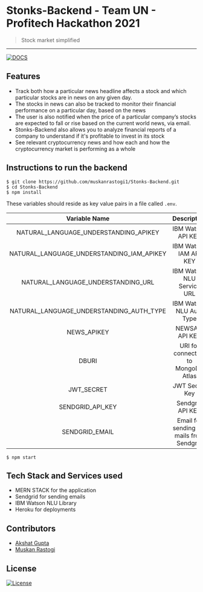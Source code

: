 # Stonks-Backend - Team UN - Profitech Hackathon 2021

> <Subtitle>
> Stock market simplified

---

[![DOCS](https://img.shields.io/badge/Documentation-see%20docs-green?style=flat-square&logo=postman)](https://documenter.getpostman.com/view/12931122/TVYJ5GY6) 
## Features

- Track both how a particular news headline affects a stock and which particular stocks are in news on any given day.
- The stocks in news can also be tracked to monitor their financial performance on a particular day, based on the news
- The user is also notified when the price of a particular company’s stocks are expected to fall or rise based on the current world news, via email.
- Stonks-Backend also allows you to analyze financial reports of a company to understand if it's profitable to invest in its stock
- See relevant cryptocurrency news and how each and how the cryptocurrency market is performing as a whole

## Instructions to run the backend

```
$ git clone https://github.com/muskanrastogi1/Stonks-Backend.git
$ cd Stonks-Backend
$ npm install
```

These variables should reside as key value pairs in a file called `.env`.

|               Variable Name               |                Description                |          Get it from          |
| :---------------------------------------: | :---------------------------------------: | :---------------------------: |
|   NATURAL_LANGUAGE_UNDERSTANDING_APIKEY   |            IBM Watson API KEY             |    https://cloud.ibm.com/     |
| NATURAL_LANGUAGE_UNDERSTANDING_IAM_APIKEY |          IBM Watson IAM API KEY           |    https://cloud.ibm.com/     |
|    NATURAL_LANGUAGE_UNDERSTANDING_URL     |        IBM Watson NLU Service URL         |    https://cloud.ibm.com/     |
| NATURAL_LANGUAGE_UNDERSTANDING_AUTH_TYPE  |         IBM Watson NLU Auth Type          |    https://cloud.ibm.com/     |
|                NEWS_APIKEY                |              NEWSAPI API KEY              |  https://newsapi.org/account  |
|                   DBURI                   |    URI for connecting to MongoDB Atlas    |  https://cloud.mongodb.com/   |
|                JWT_SECRET                 |              JWT Secret Key               | You can generate your own key |
|             SENDGRID_API_KEY              |             Sendgrid API KEY              |   https://app.sendgrid.com/   |
|              SENDGRID_EMAIL               | Email for sending out mails from Sendgrid |   https://app.sendgrid.com/   |

```
$ npm start

```

## Tech Stack and Services used

- MERN STACK for the application
- Sendgrid for sending emails
- IBM Watson NLU Library
- Heroku for deployments

## Contributors

- <a href="https://github.com/akshatvg">Akshat Gupta</a>
- <a href="https://github.com/muskanrastogi1">Muskan Rastogi</a>

## License

[![License](http://img.shields.io/:license-mit-blue.svg?style=flat-square)](http://badges.mit-license.org)

